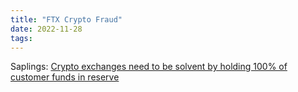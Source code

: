 ```yaml
---
title: "FTX Crypto Fraud"
date: 2022-11-28
tags:
---
```


Saplings: 
[Crypto exchanges need to be solvent by holding 100% of customer funds in reserve](/notes/Crypto%20exchanges%20need%20to%20be%20solvent%20by%20holding%20100%%20of%20customer%20funds%20in%20reserve.md)



